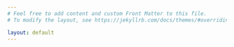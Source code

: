 ```yaml
---
# Feel free to add content and custom Front Matter to this file.
# To modify the layout, see https://jekyllrb.com/docs/themes/#overriding-theme-defaults

layout: default
---
```

<div id="mirador"></div>


<script>
var getvars = [];
window.location.href.replace(/[?&]+([^=&]+)=([^&]*)/gi, function(a, name, value) {
    getvars[name] = value;
});

const config = {
    id: 'mirador'
}


if (typeof getvars['manifest'] !== 'undefined') {

    
  var x = new SimpleParser();
  x.convert(getvars['manifest']).then((manifest)=>{
    console.log(manifest);

    switch (manifest['type']) {
                case 'Manifest':
                    if (typeof getvars['view'] !== 'undefined') {
                        config['windows'] = [{
                            'manifestId': getvars['manifest'],
                            'view': getvars['view']
                        }];
                    } else if (typeof getvars['canvasindex'] !== 'undefined') {
                        config['windows'] = [{
                            'manifestId': getvars['manifest'],
                            'canvasIndex': getvars['canvasindex']
                        }];
                    } else if (typeof getvars['canvas'] !== 'undefined') {
                        config['windows'] = [{
                            'manifestId': getvars['manifest'],
                            'canvasId': getvars['canvas']
                        }];
                    } else {
                        config['windows'] = [{
                            'manifestId': getvars['manifest']
                        }];
                    }
                    if(typeof getvars['nav'] !== 'undefined' || typeof getvars['thumbnails'] !== 'undefined') {
                        config['windows'][0].thumbnailNavigationPosition = 'far-bottom';
                        console.log(config);
                    }
                    break;
                case 'Collection':
                    if (typeof getvars['catalog'] !== 'undefined') {
			
			if(getvars['catalog'] == 'true') { getvars['catalog'] = 1; }
			var catalog_window_array = getvars['catalog'].split(',');

                        config['windows'] = [];
                        config['catalog'] = [];
                        
                        catalog_window_array.forEach((index) => {
                           var url = manifest.items[index].id;
                           config['windows'].push({
                               "manifestId": url
                           });
                        }); 
                        
                        manifest.items.forEach((item) => {
                            config['catalog'].push({
                                "manifestId": item.id
                            });
                        });                       

                    } else {
                        config['windows'] = [{
                            manifestId: getvars['manifest']
                        }];
                    }

                    break;
      }
  }).then((data) => {
            Mirador.viewer(config);
            console.log(Mirador.viewer);
  });;	




} else {
    Mirador.viewer(config);
}



</script>




